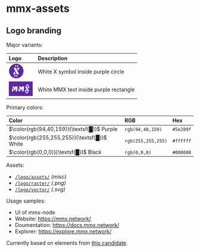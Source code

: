 ﻿# mmx-assets

## Logo branding

Major variants:

| Logo | Description |
| :--- | :--- |
| ![Logo circle color](/logo/raster/logo_circle_color_cy40.png "Logo circle color") | White X symbol inside purple circle |
| ![Logo text rectangle color](/logo/raster/logo_text_color_cx64x39_rectangle.png "Logo text rectangle color") | White MMX text inside purple rectangle |

Primary colors:

| Color | RGB | Hex |
| :--- | :--- | :--- |
| $\color{rgb(94,40,159)}{\textsf{█}}$ Purple | `rgb(94,40,159)` | `#5e289f` |
| $\color{rgb(255,255,255)}{\textsf{█}}$ White | `rgb(255,255,255)` | `#ffffff` |
| $\color{rgb(0,0,0)}{\textsf{█}}$ Black | `rgb(0,0,0)` | `#000000` |

Assets:
- [`/logo/assets/`](/logo/assets/) _(misc)_
- [`/logo/raster/`](/logo/raster/) _(.png)_
- [`/logo/vector/`](/logo/vector/) _(.svg)_

Usage samples:
- UI of mmx-node
- Website: https://mmx.network/
- Doumentation: https://docs.mmx.network/
- Explorer: https://explore.mmx.network/

Currently based on elements from [this candidate](./logo/voidxno-v2-rev10/).
